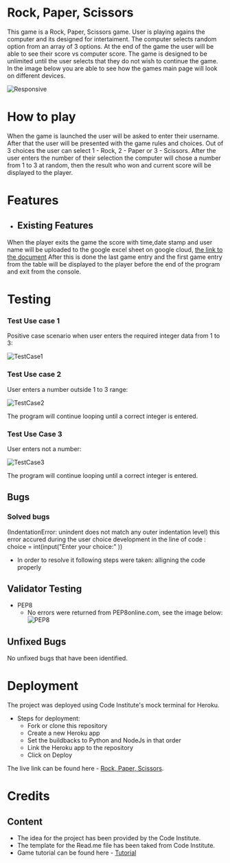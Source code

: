 # Rock, Paper, Scissors

This game is a Rock, Paper, Scissors game. User is playing agains the computer and its designed for intertaiment. The computer selects random option from an array of 3 options. 
At the end of the game the user will be able to see their score vs computer score. The game is designed to be unlimited until the user selects that they do not wish to continue the game.
In the image below you are able to see how the games main page will look on different devices. 

![Responsive](/images/Responsive.jpg)

# How to play

When the game is launched the user will be asked to enter their username. After that the user will be presented with the game rules and choices. Out of 3 choices the user can select 1 - Rock, 2 - Paper or 3 - Scissors. After the user enters the number of their selection the computer will chose a number from 1 to 3 at random, then the result who won and current score will be displayed to the player. 

# Features

- ## Existing Features
When the player exits the game the score with time,date stamp and user name will be uploaded to the google excel sheet on google cloud, [the link to the document](https://docs.google.com/spreadsheets/d/1F5zwRo01onh-AabcT0iuz1QTQHAk1fY6IeQYId1ddes/edit#gid=1680754323)
After this is done the last game entry and the first game entry from the table will be displayed to the player before the end of the program and exit from the console. 


# Testing

### Test Use case 1
Positive case scenario when user enters the required integer data from 1 to 3:

![TestCase1](/images/testcase1.jpg)

### Test Use case 2
User enters a number outside 1 to 3 range:

![TestCase2](/images/testcase2.jpg)

The program will continue looping until a correct integer is entered.

### Test Use Case 3
User enters not a number: 

![TestCase3](/images/testcase3.jpg)

The program will continue looping until a correct integer is entered.

 ## Bugs 

 ### Solved bugs
 (IndentationError: unindent does not match any outer indentation level) this error accured during the user choice development in the line of code : choice = int(input("Enter your choice:" ))
 - In order to resolve it following steps were taken:
    alligning the code properly 



## Validator Testing 
- PEP8
    - No errors were returned from PEP8online.com, see the image below:
    ![PEP8](/images/pep8%20validator.jpg)

## Unfixed Bugs

No unfixed bugs that have been identified. 

# Deployment 

The project was deployed using Code Institute's mock terminal for Heroku.
- Steps for deployment: 
    - Fork or clone this repository
    - Create a new Heroku app
    - Set the buildbacks to Python and NodeJs in that order
    - Link the Heroku app to the repository
    - Click on Deploy 

The live link can be found here - [Rock, Paper, Scissors](https://aslavinska-project3-a607bc0ac5e5.herokuapp.com/).

# Credits

## Content
- The idea for the project has been provided by the Code Institute.  
- The template for the Read.me file has been taked from Code Institute. 
- Game tutorial can be found here - [Tutorial](https://www.geeksforgeeks.org/python-program-implement-rock-paper-scissor-game/)
